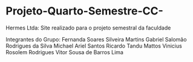 # Projeto-Quarto-Semestre-CC-

Hermes Ltda:
Site realizado para o projeto semestral da faculdade

Integrantes do Grupo:
Fernanda Soares Silveira Martins 
Gabriel Salomão Rodrigues da Silva
Michael Ariel Santos 
Ricardo Tandu Mattos 
Vinicius Rosolem Rodrigues
Vitor Sousa de Barros Lima 
